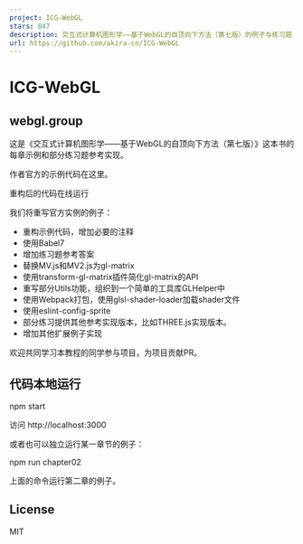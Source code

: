 ```yaml
---
project: ICG-WebGL
stars: 847
description: 交互式计算机图形学——基于WebGL的自顶向下方法（第七版）的例子与练习题
url: https://github.com/akira-cn/ICG-WebGL
---
```


ICG-WebGL
=========

webgl.group
-----------

这是《交互式计算机图形学——基于WebGL的自顶向下方法（第七版）》这本书的每章示例和部分练习题参考实现。

作者官方的示例代码在这里。

重构后的代码在线运行

我们将重写官方实例的例子：

-   重构示例代码，增加必要的注释
-   使用Babel7
-   增加练习题参考答案
-   替换MV.js和MV2.js为gl-matrix
-   使用transform-gl-matrix插件简化gl-matrix的API
-   重写部分Utils功能，组织到一个简单的工具库GLHelper中
-   使用Webpack打包，使用glsl-shader-loader加载shader文件
-   使用eslint-config-sprite
-   部分练习提供其他参考实现版本，比如THREE.js实现版本。
-   增加其他扩展例子实现

欢迎共同学习本教程的同学参与项目，为项目贡献PR。

代码本地运行
------

npm start

访问 http://localhost:3000

或者也可以独立运行某一章节的例子：

npm run chapter02

上面的命令运行第二章的例子。

License
-------

MIT
